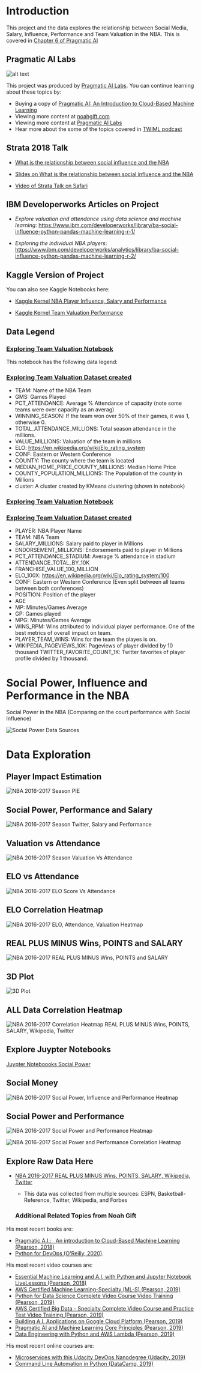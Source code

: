 # Introduction

This project and the data explores the relationship between Social Media, Salary, Influence, Performance and Team Valuation in the NBA.  This is covered in [Chapter 6 of Pragmatic AI](https://amzn.to/2LFLVEg)

## Pragmatic AI Labs
![alt text](https://paiml.com/images/logo_with_slogan_white_background.png)

This project was produced by [Pragmatic AI Labs](https://paiml.com/).  You can continue learning about these topics by:

*   Buying a copy of [Pragmatic AI: An Introduction to Cloud-Based Machine Learning](https://amzn.to/2LFLVEg)
*   Viewing more content at [noahgift.com](https://noahgift.com/)
*   Viewing more content at [Pragmatic AI Labs](https://paiml.com/)
*   Hear more about the some of the topics covered in [TWIML podcast](https://twimlai.com/twiml-talk-158-growth-hacking-sports-w-machine-learning-with-noah-gift/)


## Strata 2018 Talk

* [What is the relationship between social influence and the NBA](https://conferences.oreilly.com/strata/strata-ca/public/schedule/detail/63606)

* [Slides on What is the relationship between social influence and the NBA](https://cdn.oreillystatic.com/en/assets/1/event/269/What%20is%20the%20relationship%20between%20social%20influence%20and%20the%20NBA_%20Presentation.pdf)

* [Video of Strata Talk on Safari](https://www.safaribooksonline.com/library/view/strata-data-conference/9781492025955/video319171.html)

## IBM Developerworks Articles on Project

* *Explore valuation and attendance using data science and machine learning*:  https://www.ibm.com/developerworks/library/ba-social-influence-python-pandas-machine-learning-r-1/

* *Exploring the individual NBA players*:  https://www.ibm.com/developerworks/analytics/library/ba-social-influence-python-pandas-machine-learning-r-2/

## Kaggle Version of Project

You can also see Kaggle Notebooks here:  

* [Kaggle Kernel NBA Player Influence, Salary and Performance ](https://www.kaggle.com/noahgift/nba-player-power-influence-and-performance)

* [Kaggle Kernel Team Valuation Performance ](https://www.kaggle.com/noahgift/nba-team-valuation-exploration)

## Data Legend

### [Exploring Team Valuation Notebook](https://github.com/noahgift/socialpowernba/blob/master/notebooks/exploring_team_valuation_nba.ipynb)

This notebook has the following data legend:

### [Exploring Team Valuation Dataset created](https://github.com/noahgift/socialpowernba/blob/master/data/nba_2017_att_val_elo_win_housing_cluster.csv)

* TEAM:  Name of the NBA Team
* GMS:  Games Played
* PCT_ATTENDANCE:  Average % Attendance of capacity (note some teams were over capacity as an averag)
* WINNING_SEASON:  If the team won over 50% of their games, it was 1, otherwise 0.
* TOTAL_ATTENDANCE_MILLIONS:  Total season attendance in the millions.
* VALUE_MILLIONS:  Valuation of the team in millions
* ELO:  https://en.wikipedia.org/wiki/Elo_rating_system
* CONF:  Eastern or Western Conference
* COUNTY:  The county where the team is located
* MEDIAN_HOME_PRICE_COUNTY_MILLIONS:  Median Home Price
* COUNTY_POPULATION_MILLIONS:  The Population of the county in Millions
* cluster:  A cluster created by KMeans clustering (shown in notebook)

### [Exploring Team Valuation Notebook](https://github.com/noahgift/socialpowernba/blob/master/notebooks/nba_player_power_influence_performance.ipynb)

### [Exploring Team Valuation Dataset created](https://github.com/noahgift/socialpowernba/blob/master/data/nba_2017_endorsement_full_stats.csv)

* PLAYER:  NBA Player Name
* TEAM:  NBA Team
* SALARY_MILLIONS:  Salary paid to player in Millions
* ENDORSEMENT_MILLIONS:  Endorsements paid to player in Millions
* PCT_ATTENDANCE_STADIUM:  Average % attendance in stadium
* ATTENDANCE_TOTAL_BY_10K
* FRANCHISE_VALUE_100_MILLION
* ELO_100X:  https://en.wikipedia.org/wiki/Elo_rating_system/100
* CONF:  Eastern or Western Conference (Even split between all teams between both conferences)
* POSITION:  Position of the player
* AGE
* MP:   Minutes/Games Average
* GP:  Games played
* MPG:  Minutes/Games Average
* WINS_RPM:  Wins attributed to individual player performance.  One of the best metrics of overall impact on team.
* PLAYER_TEAM_WINS:  Wins for the team the playes is on.  
* WIKIPEDIA_PAGEVIEWS_10K:  Pageviews of player divided by 10 thousand
TWITTER_FAVORITE_COUNT_1K:  Twitter favorites of player profile divided by 1 thousand.

# Social Power, Influence and Performance in the NBA
Social Power in the NBA (Comparing on the court performance with Social Influence)

![Social Power Data Sources](https://user-images.githubusercontent.com/58792/28694940-19e6e532-72e1-11e7-9b62-0796e8ea140b.png)

# Data Exploration

## Player Impact Estimation
![NBA 2016-2017 Season PIE](https://user-images.githubusercontent.com/58792/28027382-bd7f5108-654d-11e7-8ed1-299a880714cd.png)

## Social Power, Performance and Salary
![NBA 2016-2017 Season Twitter, Salary and Performance](https://user-images.githubusercontent.com/58792/28044183-b873238c-658a-11e7-90b7-bd923aeb1e32.png)

## Valuation vs Attendance

![NBA 2016-2017 Season Valuation Vs Attendance](https://user-images.githubusercontent.com/58792/28756721-c213f670-7528-11e7-8988-366b461e8992.png)

## ELO vs Attendance

![NBA 2016-2017 ELO Score Vs Attendance](https://user-images.githubusercontent.com/58792/28759207-2b139d9e-754f-11e7-9695-9a9083e1fb9c.png)

## ELO Correlation Heatmap 

![NBA 2016-2017 ELO, Attendance, Valuation Heatmap](https://user-images.githubusercontent.com/58792/28759996-25da9680-7558-11e7-9168-85989b7d63c9.png)

## REAL PLUS MINUS Wins, POINTS and SALARY
![NBA 2016-2017 REAL PLUS MINUS Wins, POINTS and SALARY](https://user-images.githubusercontent.com/58792/28798971-5bf50158-75fb-11e7-9090-290b0703b2aa.png)

## 3D Plot
![3D Plot](https://user-images.githubusercontent.com/58792/36056809-7f87a266-0dbc-11e8-8877-9bb87905adbd.png)

## ALL Data Correlation Heatmap

![NBA 2016-2017 Correlation Heatmap REAL PLUS MINUS Wins, POINTS, SALARY, Wikipedia, Twitter](https://user-images.githubusercontent.com/58792/28804798-423a049c-761a-11e7-92ca-bc60bec6c147.png)

## Explore Juypter Notebooks

[Juypter Noteboooks Social Power](https://github.com/noahgift/socialpowernba/tree/master/notebooks)

## Social Money

![NBA 2016-2017 Social Power, Influence and Performance Heatmap](https://user-images.githubusercontent.com/58792/28856405-adc4dd8a-76f7-11e7-8d9a-08d3b04369de.png)

## Social Power and Performance
![NBA 2016-2017 Social Power and Performance Heatmap](https://user-images.githubusercontent.com/58792/28851989-e80b35f6-76da-11e7-9497-1f69dc3c1134.png)

![NBA 2016-2017 Social Power and Performance Correlation Heatmap](https://user-images.githubusercontent.com/58792/28857433-4f640d04-76fe-11e7-9b44-808df9f32c5a.png)

## Explore Raw Data Here

* [NBA 2016-2017 REAL PLUS MINUS Wins, POINTS, SALARY, Wikipedia, Twitter](https://github.com/noahgift/socialpowernba/blob/master/data/nba_2017_players_with_salary_wiki_twitter.csv) 
  - This data was collected from multiple sources:  ESPN, Basketball-Reference, Twitter, Wikipedia, and Forbes
  
  ### Additional Related Topics from Noah Gift

His most recent books are:

*   [Pragmatic A.I.:   An introduction to Cloud-Based Machine Learning (Pearson, 2018)](https://www.amazon.com/Pragmatic-AI-Introduction-Cloud-Based-Analytics/dp/0134863860)
*   [Python for DevOps (O'Reilly, 2020)](https://www.amazon.com/Python-DevOps-Ruthlessly-Effective-Automation/dp/149205769X). 

His most recent video courses are:

*   [Essential Machine Learning and A.I. with Python and Jupyter Notebook LiveLessons (Pearson, 2018)](https://learning.oreilly.com/videos/essential-machine-learning/9780135261118)
*   [AWS Certified Machine Learning-Specialty (ML-S) (Pearson, 2019)](https://learning.oreilly.com/videos/aws-certified-machine/9780135556597)
*   [Python for Data Science Complete Video Course Video Training (Pearson, 2019)](https://learning.oreilly.com/videos/python-for-data/9780135687253)
*   [AWS Certified Big Data - Specialty Complete Video Course and Practice Test Video Training (Pearson, 2019)](https://learning.oreilly.com/videos/aws-certified-big/9780135772324)
*   [Building A.I. Applications on Google Cloud Platform (Pearson, 2019)](https://learning.oreilly.com/videos/building-ai-applications/9780135973462)
*   [Pragmatic AI and Machine Learning Core Principles (Pearson, 2019)](https://learning.oreilly.com/videos/pragmatic-ai-and/9780136554714)
*   [Data Engineering with Python and AWS Lambda (Pearson, 2019)](https://learning.oreilly.com/videos/data-engineering-with/9780135964330)

His most recent online courses are:

*   [Microservices with this Udacity DevOps Nanodegree (Udacity, 2019)](https://www.udacity.com/course/cloud-dev-ops-nanodegree--nd9991)
*   [Command Line Automation in Python (DataCamp, 2019)](https://www.datacamp.com/instructors/ndgift)
